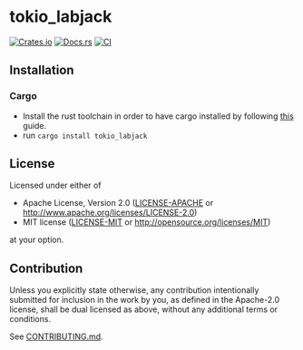 # tokio_labjack

[![Crates.io](https://img.shields.io/crates/v/tokio_labjack.svg)](https://crates.io/crates/tokio_labjack)
[![Docs.rs](https://docs.rs/tokio_labjack/badge.svg)](https://docs.rs/tokio_labjack)
[![CI](https://github.com/nschrading/tokio_labjack/workflows/CI/badge.svg)](https://github.com/nschrading/tokio_labjack/actions)

## Installation

### Cargo

* Install the rust toolchain in order to have cargo installed by following
  [this](https://www.rust-lang.org/tools/install) guide.
* run `cargo install tokio_labjack`

## License

Licensed under either of

 * Apache License, Version 2.0
   ([LICENSE-APACHE](LICENSE-APACHE) or http://www.apache.org/licenses/LICENSE-2.0)
 * MIT license
   ([LICENSE-MIT](LICENSE-MIT) or http://opensource.org/licenses/MIT)

at your option.

## Contribution

Unless you explicitly state otherwise, any contribution intentionally submitted
for inclusion in the work by you, as defined in the Apache-2.0 license, shall be
dual licensed as above, without any additional terms or conditions.

See [CONTRIBUTING.md](CONTRIBUTING.md).
